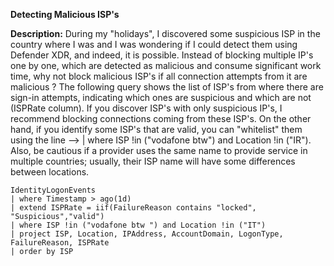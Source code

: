 **Detecting Malicious ISP's**

**Description:** During my  "holidays", I discovered some suspicious ISP in the country where I was and I was wondering if I could detect them using Defender XDR, and indeed, it is possible.
Instead of blocking multiple IP's one by one, which are detected as malicious and consume significant work time, why not block malicious ISP's if all connection attempts from it are malicious ? 
The following query shows the list of ISP's from where there are sign-in attempts, indicating which ones are suspicious and which are not (ISPRate column).
If you discover ISP's with only suspicious IP's, I recommend blocking connections coming from these ISP's.
On the other hand, if you identify some ISP's that are valid, you can "whitelist" them using the line --> | where ISP !in ("vodafone btw") and Location !in ("IR").
Also, be cautious if a provider uses the same name to provide service in multiple countries; usually, their ISP name will have some differences between locations.

```
IdentityLogonEvents
| where Timestamp > ago(1d)
| extend ISPRate = iif(FailureReason contains "locked", "Suspicious","valid")
| where ISP !in ("vodafone btw ") and Location !in ("IT")
| project ISP, Location, IPAddress, AccountDomain, LogonType, FailureReason, ISPRate
| order by ISP
```
